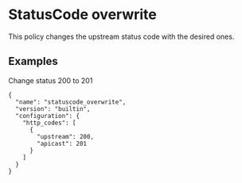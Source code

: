 # StatusCode overwrite

This policy changes the upstream status code with the desired ones.

## Examples

Change status 200 to 201

```
{
  "name": "statuscode_overwrite",
  "version": "builtin",
  "configuration": {
    "http_codes": [
      {
        "upstream": 200,
        "apicast": 201
      }
    ]
  }
}
```
